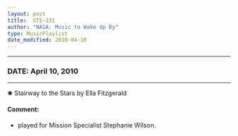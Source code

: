 ```yaml
---
layout: post
title:  STS-131
author: "NASA: Music to Wake Up By"
type: MusicPlaylist
date_modified: 2010-04-10
---
```


----
### DATE: April 10, 2010
----
✺ Stairway to the Stars by Ella Fitzgerald

#### Comment:
* played for Mission Specialist Stephanie Wilson.
